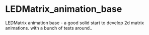 # LEDMatrix_animation_base
LEDMatrix animation base - a good solid start to develop 2d matrix animations. with a bunch of tests around..
